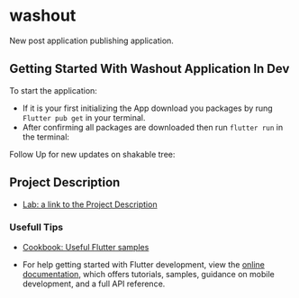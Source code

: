 # washout

New post application publishing application.

## Getting Started With Washout Application In Dev

To start the application:

- If it is your first initializing the App download you packages by rung ``Flutter pub get`` in your terminal.
- After confirming all packages are downloaded then run ``flutter run`` in the terminal:


Follow Up for new updates on shakable tree:


## Project Description

- [Lab: a link to the Project Description](https://imposible-code.atlassian.net/wiki/spaces/W/overview?force_transition=e6eba62a-650f-46ea-a8d2-a9592b4f3aef)


### Usefull Tips
- [Cookbook: Useful Flutter samples](https://docs.flutter.dev/cookbook)

- For help getting started with Flutter development, view the
  [online documentation](https://docs.flutter.dev/), which offers tutorials,
  samples, guidance on mobile development, and a full API reference.
